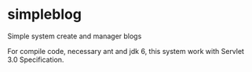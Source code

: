 simpleblog
==========

Simple system create and manager blogs

For compile code, necessary ant and jdk 6, this system work with Servlet 3.0 Specification.
